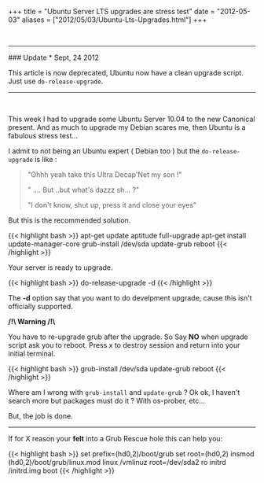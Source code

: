 +++
title = "Ubuntu Server LTS upgrades are stress test"
date = "2012-05-03"
aliases = ["2012/05/03/Ubuntu-Lts-Upgrades.html"]
+++

<br />
<hr>
### Update
* Sept, 24 2012

This article is now deprecated, Ubuntu now have a clean upgrade script.
Just use ``do-release-upgrade``.

<hr>
</br >

This week I had to upgrade some Ubuntu Server 10.04 to the new Canonical present.
And as much to upgrade my Debian scares me, then Ubuntu is a fabulous stress test...

I admit to not being an Ubuntu expert ( Debian too ) but the `do-release-upgrade` is like :

> "Ohhh yeah take this Ultra Decap'Net my son !"
>
> " .... But ..but what's dazzz sh... ?"
>
> "I don't know, shut up, press it and close your eyes"

But this is the recommended solution.

{{< highlight bash >}}
apt-get update
aptitude full-upgrade
apt-get install update-manager-core
grub-install /dev/sda
update-grub
reboot
{{< /highlight >}}

Your server is ready to upgrade.

{{< highlight bash >}}
do-release-upgrade -d
{{< /highlight >}}

The **-d** option say that you want to do develpment upgrade, cause this isn't officially supported.

**/!\ Warning /!\\**

You have to re-upgrade grub after the upgrade.
So Say **NO** when upgrade script ask you to reboot.
Press x to destroy session and return into your initial terminal.

{{< highlight bash >}}
grub-install /dev/sda
update-grub
reboot
{{< /highlight >}}

Where am I wrong with `grub-install` and `update-grub` ?
Ok ok, I haven't search more but packages must do it ? With os-prober, etc...

But, the job is done.

<hr>

If for X reason your __felt__ into a Grub Rescue hole this can help you:

{{< highlight bash >}}
set prefix=(hd0,2)/boot/grub
set root=(hd0,2)
insmod (hd0,2)/boot/grub/linux.mod
linux /vmlinuz root=/dev/sda2 ro
initrd /initrd.img
boot
{{< /highlight >}}
